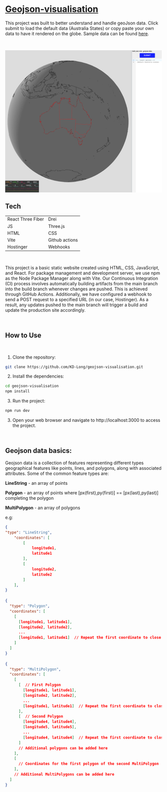 # [Geojson-visualisation](https://geojson-visualisation.kyledlong.com)


This project was built to better understand and handle geoJson data. Click submit to load the default data (Australia States) or copy paste your own data to have it rendered on the globe. Sample data can be found [here](https://d2ad6b4ur7yvpq.cloudfront.net/).

<br>

![geojson-visualisation-image](./public/repo_image.png)



## Tech

|                   |               |
| ----------------- | ------------- |
| React Three Fiber | Drei          |
| JS                | Three.js      |
| HTML              | CSS           |
| Vite              | Github actions|
| Hostinger         | Webhooks      |



<br>

This project is a basic static website created using HTML, CSS, JavaScript, and React. For package management and development server, we use npm as the Node Package Manager along with Vite. Our Continuous Integration (CI) process involves automatically building artifacts from the main branch into the build branch whenever changes are pushed. This is achieved through GitHub Actions. Additionally, we have configured a webhook to send a POST request to a specified URL (in our case, Hostinger). As a result, any updates pushed to the main branch will trigger a build and update the production site accordingly.

<br>

## How to Use
<br>

1. Clone the repository:

```bash
git clone https://github.com/KD-Long/geojson-visualisation.git
```

2. Install the dependencies:

```bash
cd geojson-visualisation
npm install
```

3. Run the project:

```bash
npm run dev
```

3. Open your web browser and navigate to http://localhost:3000 to access the project.

<br>


## Geojson data basics:

Geojson data is a collection of features representing different types geographical features like points, lines, and polygons, along with associated attributes. Some of the common feature types are:

**LineString**   - an array of points

**Polygon**      - an array of points where [px(first),py(first)] == [px(last),py(last)] completing the polygon

**MultiPolygon** - an array of polygons

e.g:

```json
{
"type": "LineString",
    "coordinates": [
        [
            longitude1,
            latitude1        
        ],
        [
            longitude2,
            latitude2
        ]
    ],
}                   

{
  "type": "Polygon",
  "coordinates": [
    [
      [longitude1, latitude1],
      [longitude2, latitude2],
      ...
      [longitude1, latitude1]  // Repeat the first coordinate to close the polygon
    ]
  ]
}

{
  "type": "MultiPolygon",
  "coordinates": [
    [
      [  // First Polygon
        [longitude1, latitude1],
        [longitude2, latitude2],
        ...
        [longitude1, latitude1]  // Repeat the first coordinate to close the polygon
      ],
      [  // Second Polygon
        [longitude4, latitude4],
        [longitude5, latitude5],
        ...
        [longitude4, latitude4]  // Repeat the first coordinate to close the polygon
      ]
      // Additional polygons can be added here
    ],
    [
      // Coordinates for the first polygon of the second MultiPolygon
    ],
    // Additional MultiPolygons can be added here
  ]
}
```
